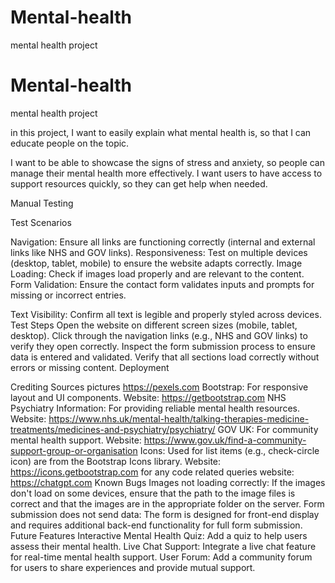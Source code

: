 # Mental-health
mental health project
# Mental-health
mental health project

in this project, I want to easily explain what mental health is, so that I can educate people on the topic.

I want to be able to showcase the signs of stress and anxiety, so people can manage their mental health more effectively.
I want users to have access to support resources quickly, so they can get help when needed.

Manual Testing

Test Scenarios


Navigation: Ensure all links are functioning correctly (internal and external links like NHS and GOV links).
Responsiveness: Test on multiple devices (desktop, tablet, mobile) to ensure the website adapts correctly.
Image Loading: Check if images load properly and are relevant to the content.
Form Validation: Ensure the contact form validates inputs and prompts for missing or incorrect entries.

Text Visibility: Confirm all text is legible and properly styled across devices.
Test Steps
Open the website on different screen sizes (mobile, tablet, desktop).
Click through the navigation links (e.g., NHS and GOV links) to verify they open correctly.
Inspect the form submission process to ensure data is entered and validated.
Verify that all sections load correctly without errors or missing content.
Deployment

Crediting Sources
pictures 
https://pexels.com
Bootstrap: For responsive layout and UI components.
Website: https://getbootstrap.com
NHS Psychiatry Information: For providing reliable mental health resources.
Website: https://www.nhs.uk/mental-health/talking-therapies-medicine-treatments/medicines-and-psychiatry/psychiatry/
GOV UK: For community mental health support.
Website: https://www.gov.uk/find-a-community-support-group-or-organisation
Icons: Used for list items (e.g., check-circle icon) are from the Bootstrap Icons library.
Website: https://icons.getbootstrap.com
for any code related queries
website: https://chatgpt.com
Known Bugs
Images not loading correctly: If the images don't load on some devices, ensure that the path to the image files is correct and that the images are in the appropriate folder on the server.
Form submission does not send data: The form is designed for front-end display and requires additional back-end functionality for full form submission.
Future Features
Interactive Mental Health Quiz: Add a quiz to help users assess their mental health.
Live Chat Support: Integrate a live chat feature for real-time mental health support.
User Forum: Add a community forum for users to share experiences and provide mutual support.